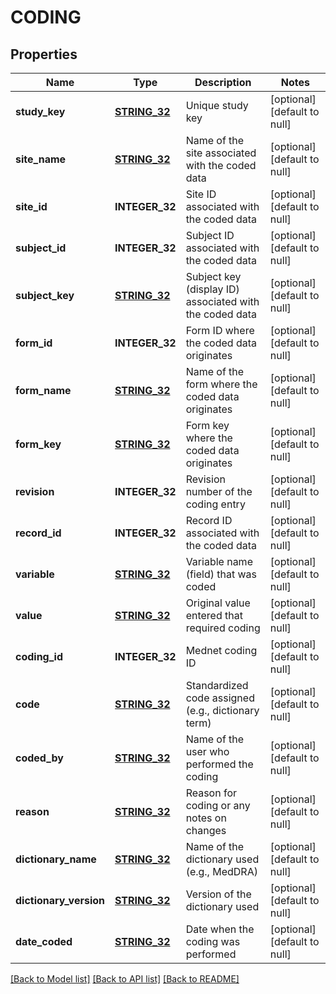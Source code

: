 # CODING

## Properties
Name | Type | Description | Notes
------------ | ------------- | ------------- | -------------
**study_key** | [**STRING_32**](STRING_32.md) | Unique study key | [optional] [default to null]
**site_name** | [**STRING_32**](STRING_32.md) | Name of the site associated with the coded data | [optional] [default to null]
**site_id** | **INTEGER_32** | Site ID associated with the coded data | [optional] [default to null]
**subject_id** | **INTEGER_32** | Subject ID associated with the coded data | [optional] [default to null]
**subject_key** | [**STRING_32**](STRING_32.md) | Subject key (display ID) associated with the coded data | [optional] [default to null]
**form_id** | **INTEGER_32** | Form ID where the coded data originates | [optional] [default to null]
**form_name** | [**STRING_32**](STRING_32.md) | Name of the form where the coded data originates | [optional] [default to null]
**form_key** | [**STRING_32**](STRING_32.md) | Form key where the coded data originates | [optional] [default to null]
**revision** | **INTEGER_32** | Revision number of the coding entry | [optional] [default to null]
**record_id** | **INTEGER_32** | Record ID associated with the coded data | [optional] [default to null]
**variable** | [**STRING_32**](STRING_32.md) | Variable name (field) that was coded | [optional] [default to null]
**value** | [**STRING_32**](STRING_32.md) | Original value entered that required coding | [optional] [default to null]
**coding_id** | **INTEGER_32** | Mednet coding ID | [optional] [default to null]
**code** | [**STRING_32**](STRING_32.md) | Standardized code assigned (e.g., dictionary term) | [optional] [default to null]
**coded_by** | [**STRING_32**](STRING_32.md) | Name of the user who performed the coding | [optional] [default to null]
**reason** | [**STRING_32**](STRING_32.md) | Reason for coding or any notes on changes | [optional] [default to null]
**dictionary_name** | [**STRING_32**](STRING_32.md) | Name of the dictionary used (e.g., MedDRA) | [optional] [default to null]
**dictionary_version** | [**STRING_32**](STRING_32.md) | Version of the dictionary used | [optional] [default to null]
**date_coded** | [**STRING_32**](STRING_32.md) | Date when the coding was performed | [optional] [default to null]

[[Back to Model list]](../README.md#documentation-for-models) [[Back to API list]](../README.md#documentation-for-api-endpoints) [[Back to README]](../README.md)


